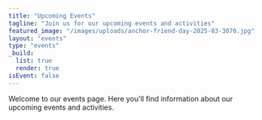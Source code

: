 ```yaml
---
title: "Upcoming Events"
tagline: "Join us for our upcoming events and activities"
featured_image: "/images/uploads/anchor-friend-day-2025-03-3070.jpg"
layout: "events"
type: "events"
_build:
  list: true
  render: true
isEvent: false
---
```


Welcome to our events page. Here you'll find information about our upcoming events and activities.